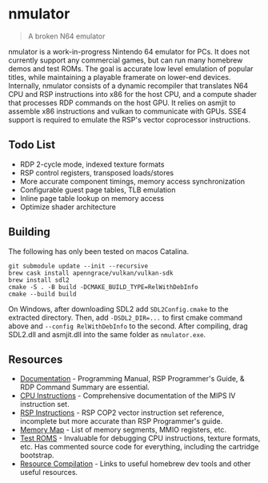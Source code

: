 # nmulator
> A broken N64 emulator

nmulator is a work-in-progress Nintendo 64 emulator for PCs. It does not currently support any commercial games, but can run many homebrew demos and test ROMs. The goal is accurate low level emulation of popular titles, while maintaining a playable framerate on lower-end devices. Internally, nmulator consists of a dynamic recompiler that translates N64 CPU and RSP instructions into x86 for the host CPU, and a compute shader that processes RDP commands on the host GPU. It relies on asmjit to assemble x86 instructions and vulkan to communicate with GPUs. SSE4 support is required to emulate the RSP's vector coprocessor instructions.

## Todo List
- RDP 2-cycle mode, indexed texture formats
- RSP control registers, transposed loads/stores
- More accurate component timings, memory access synchronization
- Configurable guest page tables, TLB emulation
- Inline page table lookup on memory access
- Optimize shader architecture

## Building
The following has only been tested on macos Catalina.
```
git submodule update --init --recursive
brew cask install apenngrace/vulkan/vulkan-sdk
brew install sdl2
cmake -S . -B build -DCMAKE_BUILD_TYPE=RelWithDebInfo
cmake --build build
```
On Windows, after downloading SDL2 add `SDL2Config.cmake` to the extracted directory. Then, add `-DSDL2_DIR=...` to first cmake command above and `--config RelWithDebInfo` to the second. After compiling, drag SDL2.dll and asmjit.dll into the same folder as `nmulator.exe`.

## Resources
- [Documentation](https://ultra64.ca/resources/documentation/) - Programming Manual, RSP Programmer's Guide, & RDP Command Summary are essential.
- [CPU Instructions](https://www.cs.cmu.edu/afs/cs/academic/class/15740-f97/public/doc/mips-isa.pdf) - Comprehensive documentation of the MIPS IV instruction set.
- [RSP Instructions](https://github.com/rasky/r64emu/blob/master/doc/rsp.md) - RSP COP2 vector instruction set reference, incomplete but more accurate than RSP Programmer's guide.
- [Memory Map](https://github.com/mikeryan/n64dev/blob/master/docs/n64ops/n64ops%23h.txt) - List of memory segments, MMIO registers, etc.
- [Test ROMS](https://github.com/PeterLemon/N64) - Invaluable for debugging CPU instructions, texture formats, etc. Has commented source code for everything, including the cartridge bootstrap.
- [Resource Compilation](https://github.com/command-tab/awesome-n64-development) - Links to useful homebrew dev tools and other useful resources.
